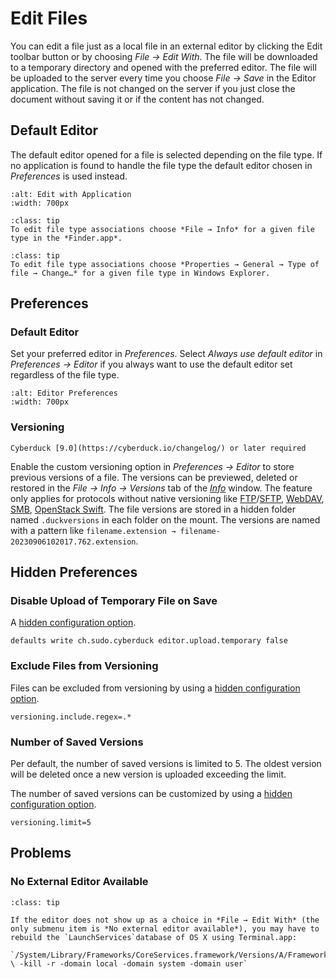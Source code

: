 Edit Files
====

You can edit a file just as a local file in an external editor by clicking the Edit toolbar button or by choosing *File → Edit With*. The file will be downloaded to a temporary directory and opened with the preferred editor. The file will be uploaded to the server every time you choose *File → Save* in the Editor application. The file is not changed on the server if you just close the document without saving it or if the content has not changed.

## Default Editor
The default editor opened for a file is selected depending on the file type. If no application is found to handle the file type the default editor chosen in *Preferences* is used instead.

```{image} _images/Edit_With_Application.png
:alt: Edit with Application
:width: 700px
```

```{admonition} macOS only
:class: tip
To edit file type associations choose *File → Info* for a given file type in the *Finder.app*.
```
```{admonition} Windows only
:class: tip
To edit file type associations choose *Properties → General → Type of file → Change…* for a given file type in Windows Explorer.
```

## Preferences

### Default Editor
Set your preferred editor in *Preferences*. Select *Always use default editor* in *Preferences → Editor* if you always want to use the default editor set regardless of the file type.

```{image} _images/Editor_Preferences.png
:alt: Editor Preferences
:width: 700px
```

### Versioning

```{important}
Cyberduck [9.0](https://cyberduck.io/changelog/) or later required
```

Enable the custom versioning option in *Preferences → Editor* to store previous versions of a file. The versions can be previewed, deleted or restored in the *File → Info → Versions* tab of the *[Info](../cyberduck/info.md#versions)* window. The feature only applies for protocols without native versioning like [FTP](../protocols/ftp.md)/[SFTP](../protocols/sftp/index.md), [WebDAV](../protocols/webdav/index.md), [SMB](../protocols/smb.md), [OpenStack Swift](../protocols/openstack/index.md). The file versions are stored in a hidden folder named `.duckversions` in each folder on the mount. The versions are named with a pattern like `filename.extension → filename-20230906102017.762.extension`.

## Hidden Preferences

### Disable Upload of Temporary File on Save

A [hidden configuration option](preferences.md#hidden-configuration-options).

    defaults write ch.sudo.cyberduck editor.upload.temporary false

### Exclude Files from Versioning

Files can be excluded from versioning by using a [hidden configuration option](preferences.md#hidden-configuration-options).

    versioning.include.regex=.*

### Number of Saved Versions

Per default, the number of saved versions is limited to 5. The oldest version will be deleted once a new version is uploaded exceeding the limit.

The number of saved versions can be customized by using a [hidden configuration option](preferences.md#hidden-configuration-options).

    versioning.limit=5


## Problems

### No External Editor Available

```{admonition} macOS only
:class: tip

If the editor does not show up as a choice in *File → Edit With* (the only submenu item is *No external editor available*), you may have to rebuild the `LaunchServices`database of OS X using Terminal.app:

`/System/Library/Frameworks/CoreServices.framework/Versions/A/Frameworks/LaunchServices.framework/Versions/A/Support/lsregister \ -kill -r -domain local -domain system -domain user`

```